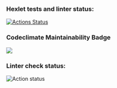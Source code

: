 ### Hexlet tests and linter status:
[![Actions Status](https://github.com/bxbuf-dev/php-project-lvl1/workflows/hexlet-check/badge.svg)](https://github.com/bxbuf-dev/php-project-lvl1/actions)
### Codeclimate Maintainability Badge
<a href="https://codeclimate.com/github/codeclimate/codeclimate/maintainability"><img src="https://api.codeclimate.com/v1/badges/a99a88d28ad37a79dbf6/maintainability" /></a>
### Linter check status:
![Action status](https://github.com/bxbuf-dev/php-project-lvl1/actions/workflows/linter-check.yml/badge.svg)
